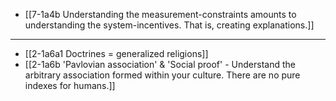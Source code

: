 - [[7-1a4b Understanding the measurement-constraints amounts to understanding the system-incentives. That is, creating explanations.]]
---
- [[2-1a6a1 Doctrines = generalized religions]]
- [[2-1a6b 'Pavlovian association' & 'Social proof' - Understand the arbitrary association formed within your culture. There are no pure indexes for humans.]]
